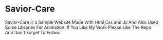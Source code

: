 # Savior-Care
Savior-Care is a Sample Website Made With Html,Css and Js And Also Used Some Libraries For Animation. If You Like My Work Please Like The Repo And Don't Forget To Follow.
